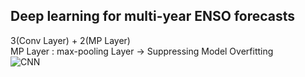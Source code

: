 ## Deep learning for multi-year ENSO forecasts

3(Conv Layer) + 2(MP Layer)  
MP Layer : max-pooling Layer → Suppressing Model Overfitting  
![CNN](‪E:\GitSub\CNN_forecasts.PNG)
